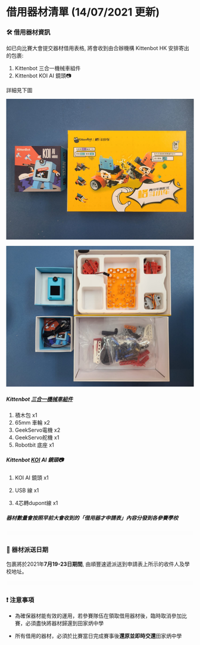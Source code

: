 

# 借用器材清單 (14/07/2021 更新)

### 🛠 借用器材資訊 

如已向比賽大會提交器材借用表格, 將會收到由合辦機構 Kittenbot HK 安排寄出的包裹:

1. Kittenbot 三合一機械車組件
2. Kittenbot KOI AI 鏡頭📷

詳細見下圖

![](./images/3in1&KOI_01.jpeg)



![](./images/3in1&KOI_02.jpeg)



##### Kittenbot [三合一機械車組件](https://kittenbothk.readthedocs.io/en/latest/Kits/3in1/intro.html)

1. 積木包 x1
2. 65mm 車輪 x2
3. GeekServo電機 x2
4. GeekServo舵機 x1
5. Robotbit 底座 x1



##### Kittenbot [KOI](https://kittenbothk.readthedocs.io/en/latest/AI%20Cam/index.html) AI 鏡頭📷

1. KOI AI 鏡頭 x1

2. USB 線 x1

3. 4芯轉dupont線 x1

   

##### 器材數量會按照早前大會收到的「借用器才申請表」內容分發到各參賽學校

![](./images/HubSpacer5mm.png)

### 📆 器材派送日期

包裹將於2021年**7月19-23日期間**, 由順豐速遞派送到申請表上所示的收件人及學校地址。

![](./images/HubSpacer5mm.png)

### ❗ 注意事項

- 為確保器材能有效的運用，若參賽隊伍在領取借用器材後，臨時取消參加比賽，必須盡快將器材歸還到田家炳中學

- 所有借用的器材，必須於比賽當日完成賽事後**還原並即時交還**田家炳中學

  

